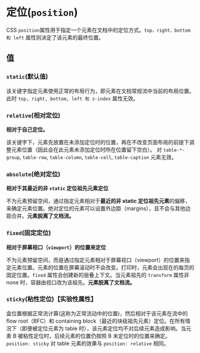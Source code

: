 # 定位(`position`)

CSS `position`属性用于指定一个元素在文档中的定位方式。`top，right，bottom 和 left` 属性则决定了该元素的最终位置。

## 值

### `static`(默认值)

该关键字指定元素使用正常的布局行为，即元素在文档常规流中当前的布局位置。
此时 `top, right, bottom, left 和 z-index` 属性无效。

### `relative`(相对定位)

**相对于自己定位。**

该关键字下，元素先放置在未添加定位时的位置，再在不改变页面布局的前提下调整元素位置（因此会在此元素未添加定位时所在位置留下空白）。
对 `table-*-group`, `table-row`, `table-column`, `table-cell`, `table-caption` 元素无效。

### `absolute`(绝对定位)

**相对于其最近的非 `static` 定位祖先元素定位**

不为元素预留空间，通过指定元素相对于**最近的非 static 定位祖先元素**的偏移，来确定元素位置。绝对定位的元素可以设置外边距（margins），且不会与其他边距合并。**元素脱离了文档流。**

### `fixed`(固定定位)

**相对于屏幕视口（`viewport`）的位置来定位**

不为元素预留空间，而是通过指定元素相对于屏幕视口（viewport）的位置来指定元素位置。元素的位置在屏幕滚动时不会改变。打印时，元素会出现在的每页的固定位置。`fixed` 属性会创建新的层叠上下文。当元素祖先的 `transform` 属性非 none 时，容器由视口改为该祖先。**元素脱离了文档流。**

### `sticky`(粘性定位)【实验性属性】

盒位置根据正常流计算(这称为正常流动中的位置)，然后相对于该元素在流中的 flow root（BFC）和 containing block（最近的块级祖先元素）定位。在所有情况下（即便被定位元素为 table 时），该元素定位均不对后续元素造成影响。当元素 B 被粘性定位时，后续元素的位置仍按照 B 未定位时的位置来确定。
`position: sticky` 对 table 元素的效果与 `position: relative` 相同。
